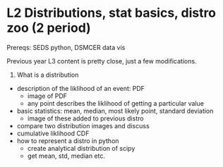 # L2 Distributions, stat basics, distro zoo (2 period)
Prereqs: SEDS python, DSMCER data vis

Previous year L3 content is pretty close, just a few modifications.

1. What is a distribution
  - description of the liklihood of an event: PDF
    - image of PDF
    - any point describes the liklihood of getting a particular value
  - basic statistics: mean, median, most likely point, standard deviation
    - image of these added to previous distro
  - compare two distribution images and discuss
  - cumulative liklihood CDF
  - how to represent a distro in python
    - create analytical distribution of scipy
    - get mean, std, median etc.